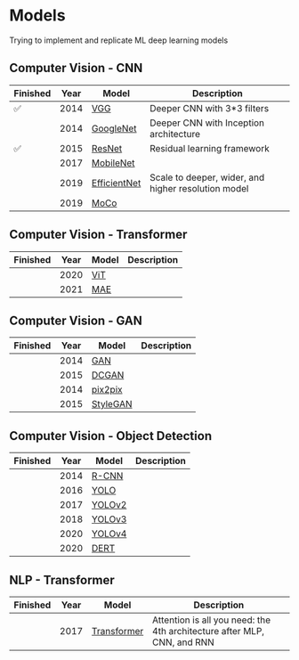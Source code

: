 # Models
Trying to implement and replicate ML deep learning models

Computer Vision - CNN
---------------------

|     Finished     | Year |    Model    |               Description                |
|------------------|------|-------------|------------------------------------------|
|:white_check_mark:| 2014 |[VGG](https://arxiv.org/pdf/1409.1556.pdf)    |Deeper CNN with 3*3 filters               |
|                  | 2014 |[GoogleNet](https://arxiv.org/pdf/1409.4842.pdf)    |Deeper CNN with Inception architecture    |
|:white_check_mark:| 2015 |[ResNet](https://arxiv.org/pdf/1512.03385.pdf)      |Residual learning framework               |
|                  | 2017 |[MobileNet](https://arxiv.org/pdf/1704.04861.pdf)    |     |
|                  | 2019 |[EfficientNet](https://arxiv.org/pdf/1905.11946.pdf) |Scale to deeper, wider, and higher resolution model              |
|                  | 2019 |[MoCo](https://arxiv.org/pdf/1911.05722.pdf)         |     |


Computer Vision - Transformer
-----------------------------
|     Finished     | Year |    Model    |               Description                |
|------------------|------|-------------|------------------------------------------|
|                  | 2020 |[ViT](https://arxiv.org/pdf/2010.11929.pdf)    |      |
|                  | 2021 |[MAE](https://arxiv.org/pdf/2111.06377.pdf)    |      |

Computer Vision - GAN
---------------------
|     Finished     | Year |    Model    |               Description                |
|------------------|------|-------------|------------------------------------------|
|                  | 2014 |[GAN](https://papers.nips.cc/paper/2014/file/5ca3e9b122f61f8f06494c97b1afccf3-Paper.pdf)|            |
|                  | 2015 |[DCGAN](https://arxiv.org/pdf/1511.06434.pdf)    |      |
|                  | 2014 |[pix2pix](https://arxiv.org/pdf/1611.07004.pdf)    |            |
|                  | 2015 |[StyleGAN](https://arxiv.org/abs/1812.04948)    |      |

Computer Vision - Object Detection
----------------------------------
|     Finished     | Year |    Model    |               Description                |
|------------------|------|-------------|------------------------------------------|
|                  | 2014 |[R-CNN](https://arxiv.org/pdf/1311.2524v5.pdf)|            |
|                  | 2016 |[YOLO](https://arxiv.org/pdf/1506.02640v5.pdf)    |      |
|                  | 2017 |[YOLOv2](https://arxiv.org/pdf/1612.08242v1.pdf)    |            |
|                  | 2018 |[YOLOv3](https://arxiv.org/pdf/1804.02767v1.pdf)    |      |
|                  | 2020 |[YOLOv4](https://arxiv.org/pdf/2004.10934.pdf)    |      |
|                  | 2020 |[DERT](https://arxiv.org/pdf/2005.12872.pdf)    |      |


NLP - Transformer
-----------------
|     Finished     | Year |    Model    |               Description                |
|------------------|------|-------------|------------------------------------------|
|                  | 2017 |[Transformer](https://arxiv.org/pdf/1706.03762.pdf)|Attention is all you need: the 4th architecture after MLP, CNN, and RNN|
